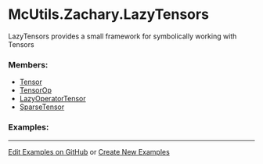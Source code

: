 # <a id="McUtils.Zachary.LazyTensors">McUtils.Zachary.LazyTensors</a>
    
LazyTensors provides a small framework for symbolically working with Tensors

### Members:

  - [Tensor](LazyTensors/Tensor.md)
  - [TensorOp](LazyTensors/TensorOp.md)
  - [LazyOperatorTensor](LazyTensors/LazyOperatorTensor.md)
  - [SparseTensor](LazyTensors/SparseTensor.md)

### Examples:



___

[Edit Examples on GitHub](https://github.com/McCoyGroup/References/edit/gh-pages/Documentation/examples/McUtils/Zachary/LazyTensors.md) or 
[Create New Examples](https://github.com/McCoyGroup/References/new/gh-pages/?filename=Documentation/examples/McUtils/Zachary/LazyTensors.md)